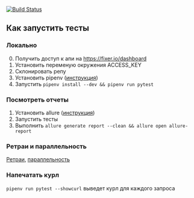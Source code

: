 [![Build Status](https://travis-ci.org/aikrasnov/python-requests.svg?branch=master)](https://travis-ci.org/aikrasnov/python-requests)

## Как запустить тесты
### Локально
0) Получить доступ к апи на https://fixer.io/dashboard
1) Установить переменую окружения ACCESS_KEY
2) Склонировать репу
3) Установить pipenv ([инструкция](https://github.com/pypa/pipenv#installation))
4) Запустить `pipenv install --dev && pipenv run pytest`

### Посмотреть отчеты
1) Установить allure ([инструкция](https://docs.qameta.io/allure/#_installing_a_commandline))
2) Запустить тесты
3) Выполнить `allure generate report --clean && allure open allure-report`

### Ретраи и параллельность
[Ретраи](https://pypi.org/project/pytest-rerunfailures/), [параллельность](https://pypi.org/project/pytest-xdist/)

### Напечатать курл
`pipenv run pytest --showcurl` выведет курл для каждого запроса
